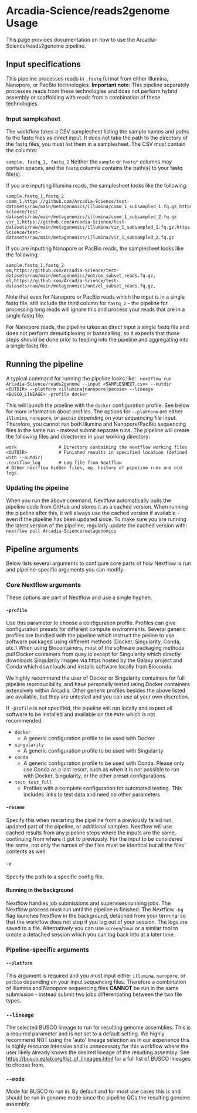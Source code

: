 # Arcadia-Science/reads2genome Usage

This page provides documentation on how to use the Arcadia-Science/reads2genome pipeline.

## Input specifications

This pipeline processes reads in `.fastq` format from either Illumina, Nanopore, or PacBio technologies. **Important note**: This pipeline separately processes reads from these technologies and does not perform hybrid assembly or scaffolding with reads from a combination of these technologies.

### Input samplesheet

The workflow takes a CSV samplesheet listing the sample names and paths to the fastq files as direct input. It does not take the path to the directory of the fastq files, you must list them in a samplesheet. The CSV must contain the columns:

`sample, fastq_1, fastq_2`
Neither the `sample` or `fastq*` columns may contain spaces, and the `fastq` columns contains the path(s) to your fastq file(s).

If you are inputting Illumina reads, the samplesheet looks like the following:

```
sample,fastq_1,fastq_2
comm_1,https://github.com/Arcadia-Science/test-datasets/raw/main/metagenomics/illumina/comm_1_subsampled_1.fq.gz,https://github.com/Arcadia-Science/test-datasets/raw/main/metagenomics/illumina/comm_1_subsampled_2.fq.gz
vir_1,https://github.com/Arcadia-Science/test-datasets/raw/main/metagenomics/illumina/vir_1_subsampled_1.fq.gz,https://github.com/Arcadia-Science/test-datasets/raw/main/metagenomics/illumina/vir_1_subsampled_2.fq.gz
```

If you are inputting Nanopore or PacBio reads, the samplesheet looks like the following:

```
sample,fastq_1,fastq_2
om,https://github.com/Arcadia-Science/test-datasets/raw/main/metagenomics/ont/om_subset_reads.fq.gz,
el,https://github.com/Arcadia-Science/test-datasets/raw/main/metagenomics/ont/el_subset_reads.fq.gz,
```

Note that even for Nanopore or PacBio reads which the input is in a single fastq file, still include the third column for `fastq_2` - the pipeline for processing long reads will ignore this and process your reads that are in a single fastq file.

For Nanopore reads, the pipeline takes as direct input a single fastq file and does not perform demultiplexing or basecalling, so it expects that those steps should be done prior to feeding into the pipeline and aggregating into a single fastq file.

## Running the pipeline

A typical command for running the pipeline looks like:
` nextflow run Arcadia-Science/reads2genome --input <SAMPLESHEET.csv> --outdir <OUTDIR> --platform <illumina|nanopore|pacbio> --lineage <BUSCO_LINEAGE> -profile docker`

This will launch the pipeline with the `docker` configuration profile. See below for more information about profiles. The options for `--platform` are either `illumina`, `nanopore`, or `pacbio` depending on your sequencing file input. Therefore, you cannot run both Illumina and Nanopore/PacBio sequencing files in the same run - instead submit separate runs. The pipeline will create the following files and directories in your working directory:

```
work                # Directory containing the nextflow working files
<OUTDIR>            # Finished results in specified location (defined with --outdir)
.nextflow_log       # Log file from Nextflow
# Other nextflow hidden files, eg. history of pipeline runs and old logs.
```

### Updating the pipeline

When you run the above command, Nextflow automatically pulls the pipeline code from GitHub and stores it as a cached version. When running the pipeline after this, it will always use the cached version if available - even if the pipeline has been updated since. To make sure you are running the latest version of the pipeline, regularly update the cached version with:
`nextflow pull Arcadia-Science/metagenomics`

## Pipeline arguments

Below lists several arguments to configure core parts of how Nextflow is run and pipeline-specific arguments you can modify.

### Core Nextflow arguments

These options are part of Nextflow and use a single hyphen.

#### `-profile`

Use this parameter to choose a configuration profile. Profiles can give configuration presets for different compute environments. Several generic profiles are bundled with the pipeline which instruct the pieline to use software packaged using different methods (Docker, Singularity, Conda, etc.) When using Biocontainers, most of the software packaging methods pull Docker containers from quay.io except for Singularity which directly downloads Singularity images via https hosted by the Galaxy project and Conda which downloads and installs software locally from Bioconda.

We highly recommend the user of Docker or Singularity containers for full pipeline reproducibility, and have personally tested using Docker containers extensively within Arcadia. Other generic profiles besides the above listed are available, but they are untested and you can use at your own discretion.

If `-profile` is not specified, the pipeline will run locally and expect all software to be installed and available on the `PATH` which is not recommended.

- `docker`
  - A generic configuration profile to be used with Docker
- `singularity`
  - A generic configuration profile to be used with Singularity
- `conda`
  - A generic configuration profile to be used with Conda. Please only use Conda as a last resort, such as when it is not possible to run with Docker, Singularity, or the other preset configurations.
- `test`, `test_full`
  - Profiles with a complete configuration for automated testing. This includes links to test data and need no other parameters

#### `-resume`

Specify this when restarting the pipeline from a previously failed run, updated part of the pipeline, or additional samples. Nextflow will use cached results from any pipeline steps where the inputs are the same, continuing from where it got to previously. For the input to be considered the same, not only the names of the files must be identical but all the files' contents as well.

#### `-c`

Specify the path to a specific config file.

#### Running in the background

Nextflow handles job submissions and supervises running jobs. The Nextflow process must run until the pipeline is finished. The Nextflow `-bg` flag launches Nextflow in the background, detached from your terminal so that the workflow does not stop if you log out of your session. The logs are saved to a file. Alternatively you can use `screen`/`tmux` or a similar tool to create a detached session which you can log back into at a later time.

### Pipeline-specific arguments

#### `--platform`

This argument is required and you must input either `illumina`, `nanopore`, or `pacbio` depending on your input sequencing files. Therefore a combination of Illumina and Nanopore sequencing files **CANNOT** be run in the same submission - instead submit two jobs differentiating between the two file types.

### `--lineage`

The selected BUSCO lineage to run for resulting genome assemblies. This is a required parameter and is not set to a default setting. We highly recommend NOT using the 'auto' lineage selection as in our experience this is highly resource intensive and is unnecessary for this workflow where the user likely already knows the desired lineage of the resulting assembly. See https://busco.ezlab.org/list_of_lineages.html for a full list of BUSCO lineages to choose from.

### `--mode`

Mode for BUSCO to run in. By default and for most use cases this is and should be run in genome mode since the pipeline QCs the resulting genome assembly.

